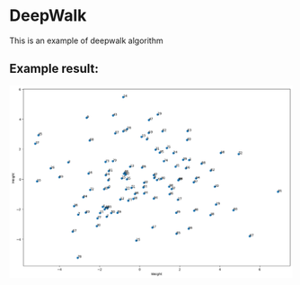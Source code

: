 # DeepWalk
This is an example of deepwalk algorithm

## Example result:
![The example of DeepWalk](https://github.com/NguyenThanhSang99/DeepWalk/blob/main/graph.png)
